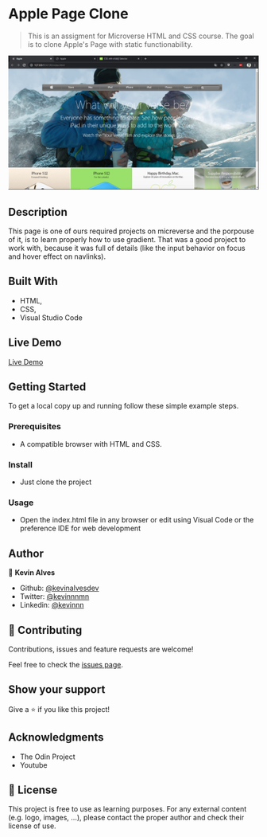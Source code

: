 # Apple Page Clone

> This is an assigment for Microverse HTML and CSS course. The goal is to clone Apple's Page with static functionability.

![screenshot](./img/screenshot.png)

## Description

 This page is one of ours required projects on micreverse and the porpouse of it, is to learn properly how to use gradient. That was a good project to work with, because it was full of details (like the input behavior on focus and hover effect on navlinks).

## Built With

- HTML,
- CSS,
- Visual Studio Code

## Live Demo

[Live Demo](https://rawcdn.githack.com/Kevinalvesdev/Apple-project/92947866fac4fa7c9fcd92cbc9798897b3d0e898/index.html)

## Getting Started

To get a local copy up and running follow these simple example steps.

### Prerequisites

- A compatible browser with HTML and CSS. 

### Install

- Just clone the project

### Usage

- Open the index.html file in any browser or edit using Visual Code or the preference IDE for web development


## Author

👤 **Kevin Alves**

- Github: [@kevinalvesdev](https://github.com/Kevinalvesdev)
- Twitter: [@kevinnnmn](https://twitter.com/kevinnnmn)
- Linkedin: [@kevinnn](https://www.linkedin.com/in/kevinnn/)

## 🤝 Contributing

Contributions, issues and feature requests are welcome!

Feel free to check the [issues page](https://github.com/Kevinalvesdev/Apple-project/issues).

## Show your support

Give a ⭐️ if you like this project!

## Acknowledgments

- The Odin Project
- Youtube

## 📝 License

This project is free to use as learning purposes. For any external content (e.g. logo, images, ...), please contact the proper author and check their license of use.
